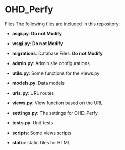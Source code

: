 # OHD_Perfy

Files The following files are included in this repository:

+ **asgi.py**: **Do not Modify**

+ **wsgi.py**: **Do not Modify**

+ **migrations**: Database Files. **Do not Modify**

+ **admin.py**: Admin site configurations

+ **utils.py**: Some functions for the views.py

+ **models.py**: Data models

+ **urls.py**: URL routes

+ **views.py**: View function based on the URL

+ **settings.py**: The settings for OHD_Perfy

+ **tests.py**: Unit tests

+ **scripts**: Some views scripts

+ **static**: static files for HTML 